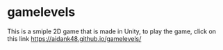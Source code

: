 # gamelevels 
This is a smiple 2D game that is made in Unity, to play the game, click on this link
https://aidank48.github.io/gamelevels/
